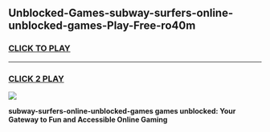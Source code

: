
## Unblocked-Games-subway-surfers-online-unblocked-games-Play-Free-ro40m
<h3>
<a href="https://premium76.site?title=subway-surfers-online-unblocked-games&ref=18A1">CLICK TO PLAY</a></h3>
<hr>

<h3>
<a href="https://premium76.site?title=subway-surfers-online-unblocked-games&ref=18A1">CLICK 2 PLAY</a>
  
</h3>

<a href="https://premium76.site?title=subway-surfers-online-unblocked-games&ref=18A1"><img src="https://clearcache.store/games.png"></a>


**subway-surfers-online-unblocked-games games unblocked: Your Gateway to Fun and Accessible Online Gaming**
